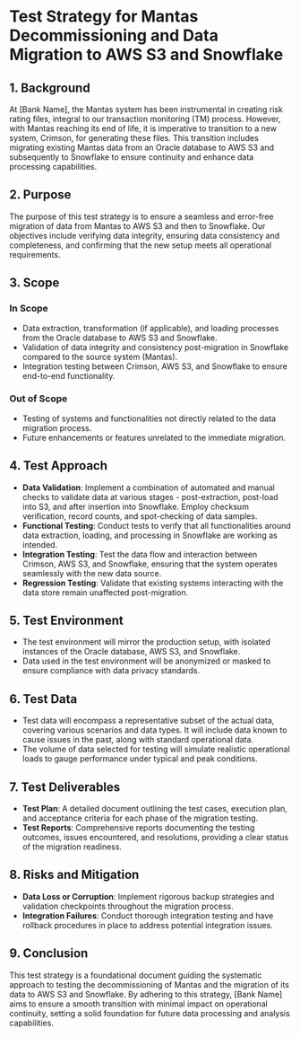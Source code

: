 # Test Strategy for Mantas Decommissioning and Data Migration to AWS S3 and Snowflake

## 1. Background

At [Bank Name], the Mantas system has been instrumental in creating risk rating files, integral to our transaction monitoring (TM) process. However, with Mantas reaching its end of life, it is imperative to transition to a new system, Crimson, for generating these files. This transition includes migrating existing Mantas data from an Oracle database to AWS S3 and subsequently to Snowflake to ensure continuity and enhance data processing capabilities.

## 2. Purpose

The purpose of this test strategy is to ensure a seamless and error-free migration of data from Mantas to AWS S3 and then to Snowflake. Our objectives include verifying data integrity, ensuring data consistency and completeness, and confirming that the new setup meets all operational requirements.

## 3. Scope

### In Scope

- Data extraction, transformation (if applicable), and loading processes from the Oracle database to AWS S3 and Snowflake.
- Validation of data integrity and consistency post-migration in Snowflake compared to the source system (Mantas).
- Integration testing between Crimson, AWS S3, and Snowflake to ensure end-to-end functionality.

### Out of Scope

- Testing of systems and functionalities not directly related to the data migration process.
- Future enhancements or features unrelated to the immediate migration.

## 4. Test Approach

- **Data Validation**: Implement a combination of automated and manual checks to validate data at various stages - post-extraction, post-load into S3, and after insertion into Snowflake. Employ checksum verification, record counts, and spot-checking of data samples.
- **Functional Testing**: Conduct tests to verify that all functionalities around data extraction, loading, and processing in Snowflake are working as intended.
- **Integration Testing**: Test the data flow and interaction between Crimson, AWS S3, and Snowflake, ensuring that the system operates seamlessly with the new data source.
- **Regression Testing**: Validate that existing systems interacting with the data store remain unaffected post-migration.

## 5. Test Environment

- The test environment will mirror the production setup, with isolated instances of the Oracle database, AWS S3, and Snowflake.
- Data used in the test environment will be anonymized or masked to ensure compliance with data privacy standards.

## 6. Test Data

- Test data will encompass a representative subset of the actual data, covering various scenarios and data types. It will include data known to cause issues in the past, along with standard operational data.
- The volume of data selected for testing will simulate realistic operational loads to gauge performance under typical and peak conditions.

## 7. Test Deliverables

- **Test Plan**: A detailed document outlining the test cases, execution plan, and acceptance criteria for each phase of the migration testing.
- **Test Reports**: Comprehensive reports documenting the testing outcomes, issues encountered, and resolutions, providing a clear status of the migration readiness.

## 8. Risks and Mitigation

- **Data Loss or Corruption**: Implement rigorous backup strategies and validation checkpoints throughout the migration process.
- **Integration Failures**: Conduct thorough integration testing and have rollback procedures in place to address potential integration issues.

## 9. Conclusion

This test strategy is a foundational document guiding the systematic approach to testing the decommissioning of Mantas and the migration of its data to AWS S3 and Snowflake. By adhering to this strategy, [Bank Name] aims to ensure a smooth transition with minimal impact on operational continuity, setting a solid foundation for future data processing and analysis capabilities.
